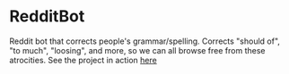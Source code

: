# RedditBot
Reddit bot that corrects people's grammar/spelling.
Corrects "should of", "to much", "loosing", and more, so we can all browse free from these atrocities.
See the project in action [here](https://www.reddit.com/user/ammonium_bot)
